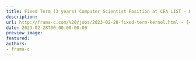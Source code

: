 ```yaml
---
title: Fixed Term (3 years) Computer Scientist Position at CEA LIST - LSL
description:
url: http://frama-c.com/%20/jobs/2023-02-28-fixed-term-kernel.html - [404 Not Found]%20
date: 2023-02-28T00:00:00-00:00
preview_image:
featured:
authors:
- frama-c
---
```



